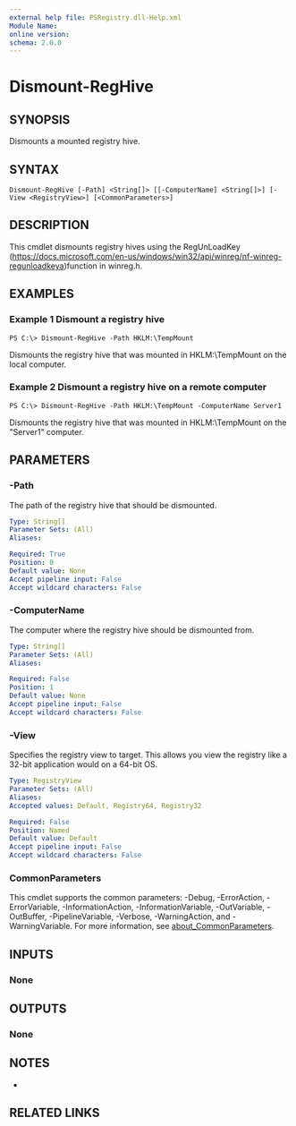 ```yaml
---
external help file: PSRegistry.dll-Help.xml
Module Name:
online version:
schema: 2.0.0
---
```


# Dismount-RegHive

## SYNOPSIS
Dismounts a mounted registry hive.

## SYNTAX

```
Dismount-RegHive [-Path] <String[]> [[-ComputerName] <String[]>] [-View <RegistryView>] [<CommonParameters>]
```

## DESCRIPTION
This cmdlet dismounts registry hives using the RegUnLoadKey (https://docs.microsoft.com/en-us/windows/win32/api/winreg/nf-winreg-regunloadkeya)function in winreg.h.

## EXAMPLES

### Example 1 Dismount a registry hive
```
PS C:\> Dismount-RegHive -Path HKLM:\TempMount
```

Dismounts the registry hive that was mounted in HKLM:\TempMount on the local computer.

### Example 2 Dismount a registry hive on a remote computer
```
PS C:\> Dismount-RegHive -Path HKLM:\TempMount -ComputerName Server1
```

Dismounts the registry hive that was mounted in HKLM:\TempMount on the "Server1" computer.

## PARAMETERS

### -Path
The path of the registry hive that should be dismounted.

```yaml
Type: String[]
Parameter Sets: (All)
Aliases:

Required: True
Position: 0
Default value: None
Accept pipeline input: False
Accept wildcard characters: False
```

### -ComputerName
The computer where the registry hive should be dismounted from.

```yaml
Type: String[]
Parameter Sets: (All)
Aliases:

Required: False
Position: 1
Default value: None
Accept pipeline input: False
Accept wildcard characters: False
```

### -View
Specifies the registry view to target.
This allows you view the registry like a 32-bit application would on a 64-bit OS.

```yaml
Type: RegistryView
Parameter Sets: (All)
Aliases:
Accepted values: Default, Registry64, Registry32

Required: False
Position: Named
Default value: Default
Accept pipeline input: False
Accept wildcard characters: False
```

### CommonParameters
This cmdlet supports the common parameters: -Debug, -ErrorAction, -ErrorVariable, -InformationAction, -InformationVariable, -OutVariable, -OutBuffer, -PipelineVariable, -Verbose, -WarningAction, and -WarningVariable. For more information, see [about_CommonParameters](http://go.microsoft.com/fwlink/?LinkID=113216).

## INPUTS

### None
## OUTPUTS

### None
## NOTES
*

## RELATED LINKS
